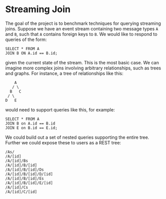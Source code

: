 # Streaming Join

The goal of the project is to benchmark techniques for querying streaming joins. Suppose we have an event stream containing two message types `A` and `B`, such that `A` contains foreign keys to `B`. We would like to respond to queries of the form:
```
SELECT * FROM A
JOIN B ON A.id == B.id;
```
given the current state of the stream. This is the most basic case. We can imagine more complex joins involving arbitrary relationships, such as trees and graphs. For instance, a tree of relationships like this: 
 ```
     A
    / \
   B   C
  / \
 D   E
 ```
would need to support queries like this, for example:
```
SELECT * FROM A
JOIN B on A.id == B.id
JOIN E on B.id == E.id;
```
We could build out a set of nested queries supporting the entire tree. Further we could expose these to users as a REST tree:
```
/As/
/A/[id]
/A/[id]/Bs
/A/[id]/B/[id]
/A/[id]/B/[id]/Ds
/A/[id]/B/[id]/D/[id]
/A/[id]/B/[id]/Es
/A/[id]/B/[id]/E/[id]
/A/[id]/Cs
/A/[id]/C/[id]
```
